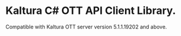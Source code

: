 # Kaltura C# OTT API Client Library.
Compatible with Kaltura OTT server version 5.1.1.19202 and above.
